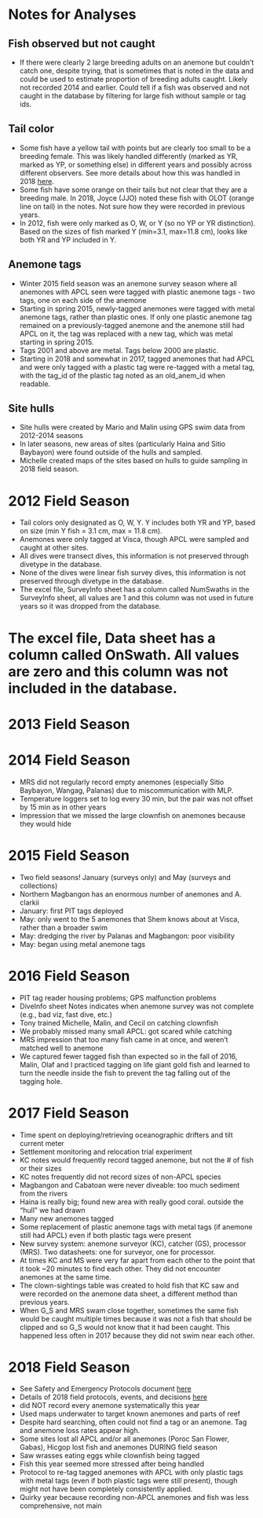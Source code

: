 # Notes for Analyses

## Fish observed but not caught
* If there were clearly 2 large breeding adults on an anemone but couldn’t catch one, despite trying, that is sometimes that is noted in the data and could be used to estimate proportion of breeding adults caught. Likely not recorded 2014 and earlier. Could tell if a fish was observed and not caught in the database by filtering for large fish without sample or tag ids.
## Tail color
* Some fish have a yellow tail with points but are clearly too small to be a breeding female. This was likely handled differently (marked as YR, marked as YP, or something else) in different years and possibly across different observers. See more details about how this was handled in 2018 [here](https://docs.google.com/document/d/1RWzReRgfI9JXVbHDzfd09vE_4pidfr-m5ykRP_T-Q7M).
* Some fish have some orange on their tails but not clear that they are a breeding male. In 2018, Joyce (JJO) noted these fish with OLOT (orange line on tail) in the notes. Not sure how they were recorded in previous years.
* In 2012, fish were only marked as O, W, or Y (so no YP or YR distinction). Based on the sizes of fish marked Y (min=3.1, max=11.8 cm), looks like both YR and YP included in Y.

## Anemone tags
* Winter 2015 field season was an anemone survey season where all anemones with APCL seen were tagged with plastic anemone tags - two tags, one on each side of the anemone
* Starting in spring 2015, newly-tagged anemones were tagged with metal anemone tags, rather than plastic ones. If only one plastic anemone tag remained on a previously-tagged anemone and the anemone still had APCL on it, the tag was replaced with a new tag, which was metal starting in spring 2015.
* Tags 2001 and above are metal. Tags below 2000 are plastic.
* Starting in 2018 and somewhat in 2017, tagged anemones that had APCL and were only tagged with a plastic tag were re-tagged with a metal tag, with the tag_id of the plastic tag noted as an old_anem_id when readable.

## Site hulls
* Site hulls were created by Mario and Malin using GPS swim data from 2012-2014 seasons
* In later seasons, new areas of sites (particularly Haina and Sitio Baybayon) were found outside of the hulls and sampled.
* Michelle created maps of the sites based on hulls to guide sampling in 2018 field season.

# 2012 Field Season
* Tail colors only designated as O, W, Y. Y includes both YR and YP, based on size (min Y fish = 3.1 cm, max = 11.8 cm).
* Anemones were only tagged at Visca, though APCL were sampled and caught at other sites.
* All dives were transect dives, this information is not preserved through divetype in the database.
* None of the dives were linear fish survey dives, this information is not preserved through divetype in the database.
* The excel file, SurveyInfo sheet has a column called NumSwaths in the SurveyInfo sheet, all values are 1 and this column was not used in future years so it was dropped from the database.
# The excel file, Data sheet has a column called OnSwath.  All values are zero and this column was not included in the database.

# 2013 Field Season

# 2014 Field Season
* MRS did not regularly record empty anemones (especially Sitio Baybayon, Wangag, Palanas) due to miscommunication with MLP.
* Temperature loggers set to log every 30 min, but the pair was not offset by 15 min as in other years
* Impression that we missed the large clownfish on anemones because they would hide

# 2015 Field Season
* Two field seasons! January (surveys only) and May (surveys and collections)
* Northern Magbangon has an enormous number of anemones and A. clarkii
* January: first PIT tags deployed
* May: only went to the 5 anemones that Shem knows about at Visca, rather than a broader swim
* May: dredging the river by Palanas and Magbangon: poor visibility
* May: began using metal anemone tags

# 2016 Field Season
* PIT tag reader housing problems; GPS malfunction problems
* DiveInfo sheet Notes indicates when anemone survey was not complete (e.g., bad viz, fast dive, etc.)
* Tony trained Michelle, Malin, and Cecil on catching clownfish
* We probably missed many small APCL: got scared while catching
* MRS impression that too many fish came in at once, and weren’t matched well to anemone
* We captured fewer tagged fish than expected so in the fall of 2016, Malin, Olaf and I practiced tagging on life giant gold fish and learned to turn the needle inside the fish to prevent the tag falling out of the tagging hole.

# 2017 Field Season
* Time spent on deploying/retrieving oceanographic drifters and tilt current meter
* Settlement monitoring and relocation trial experiment
* KC notes would frequently record tagged anemone, but not the # of fish or their sizes
* KC notes frequently did not record sizes of non-APCL species
* Magbangon and Cabatoan were never diveable: too much sediment from the rivers
* Haina is really big; found new area with really good coral. outside the “hull” we had drawn
* Many new anemones tagged 
* Some replacement of plastic anemone tags with metal tags (if anemone still had APCL) even if both plastic tags were present
* New survey system: anemone surveyor (KC), catcher (GS), processor (MRS). Two datasheets: one for surveyor, one for processor.
* At times KC and MS were very far apart from each other to the point that it took ~20 minutes to find each other.  They did not encounter anemones at the same time.
* The clown-sightings table was created to hold fish that KC saw and were recorded on the anemone data sheet, a different method than previous years.
* When G_S and MRS swam close together, sometimes the same fish would be caught multiple times because it was not a fish that should be clipped and so G_S would not know that it had been caught.  This happened less often in 2017 because they did not swim near each other.

# 2018 Field Season
* See Safety and Emergency Protocols document [here](https://docs.google.com/document/d/1vFxBrV9YBi0idd4ExpuBzn4b2sYEQj6c2PCNpdQUjik/edit?usp=sharing)
* Details of 2018 field protocols, events, and decisions [here](https://docs.google.com/document/d/1RWzReRgfI9JXVbHDzfd09vE_4pidfr-m5ykRP_T-Q7M)
* did NOT record every anemone systematically this year
* Used maps underwater to target known anemones and parts of reef
* Despite hard searching, often could not find a tag or an anemone. Tag and anemone loss rates appear high.
* Some sites lost all APCL and/or all anemones (Poroc San Flower, Gabas), Hicgop lost fish and anemones DURING field season
* Saw wrasses eating eggs while clownfish being tagged
* Fish this year seemed more stressed after being handled
* Protocol to re-tag tagged anemones with APCL with only plastic tags with metal tags (even if both plastic tags were still present), though might not have been completely consistently applied.
* Quirky year because recording non-APCL anemones and fish was less comprehensive, not main 


